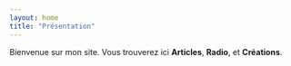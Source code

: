 ```yaml
---
layout: home
title: "Présentation"
---
```


Bienvenue sur mon site. Vous trouverez ici **Articles**, **Radio**, et **Créations**.

